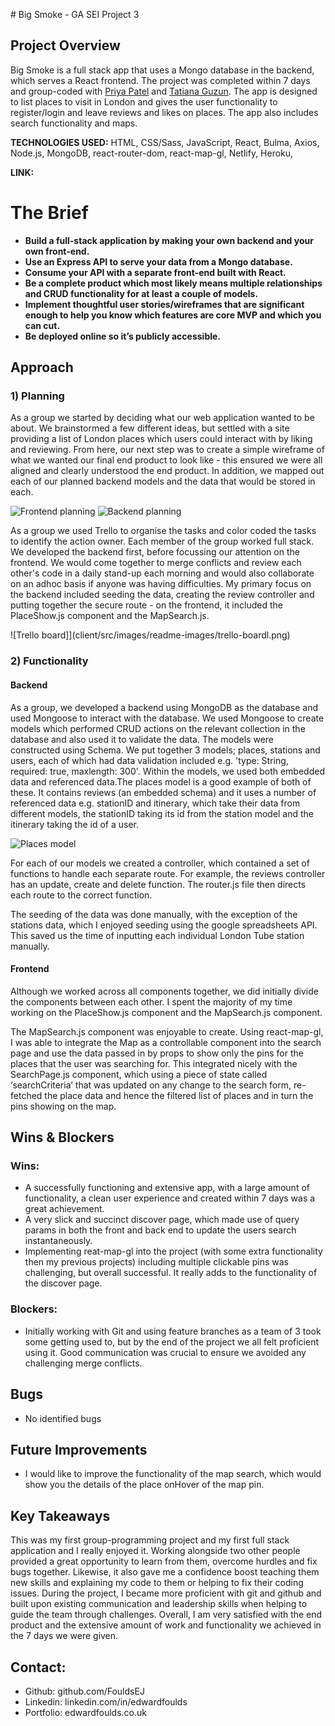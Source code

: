 ​​# Big Smoke - GA SEI Project 3

## Project Overview

Big Smoke is a full stack app that uses a Mongo database in the backend, which serves a React frontend. The project was completed within 7 days and group-coded with [Priya Patel](https://github.com/Pea75x) and [Tatiana Guzun](https://github.com/TatianaRG). The app is designed to list places to visit in London and gives the user functionality to register/login and leave reviews and likes on places. The app also includes search functionality and maps.

**TECHNOLOGIES USED:** HTML, CSS/Sass, JavaScript, React, Bulma, Axios, Node.js, MongoDB, react-router-dom, react-map-gl, Netlify, Heroku,

**LINK:**

# The Brief

- **Build a full-stack application by making your own backend and your own front-end.**
- **Use an Express API to serve your data from a Mongo database.**
- **Consume your API with a separate front-end built with React.**
- **Be a complete product which most likely means multiple relationships and CRUD functionality for at least a couple of models.**
- **Implement thoughtful user stories/wireframes that are significant enough to help you know which features are core MVP and which you can cut.**
- **Be deployed online so it’s publicly accessible.**

## Approach

### **1) Planning**

As a group we started by deciding what our web application wanted to be about. We brainstormed a few different ideas, but settled with a site providing a list of London places which users could interact with by liking and reviewing. From here, our next step was to create a simple wireframe of what we wanted our final end product to look like - this ensured we were all aligned and clearly understood the end product. In addition, we mapped out each of our planned backend models and the data that would be stored in each.

![Frontend planning](client/src/images/readme-images/frontend-planning.png)
![Backend planning](client/src/images/readme-images/frontend-planning.png)

As a group we used Trello to organise the tasks and color coded the tasks to identify the action owner. Each member of the group worked full stack. We developed the backend first, before focussing our attention on the frontend. We would come together to merge conflicts and review each other's code in a daily stand-up each morning and would also collaborate on an adhoc basis if anyone was having difficulties. My primary focus on the backend included seeding the data, creating the review controller and putting together the secure route - on the frontend, it included the PlaceShow.js component and the MapSearch.js.

![Trello board]](client/src/images/readme-images/trello-boardl.png)

### **2) Functionality**

#### Backend

As a group, we developed a backend using MongoDB as the database and used Mongoose to interact with the database. We used Mongoose to create models which performed CRUD actions on the relevant collection in the database and also used it to validate the data. The models were constructed using Schema. We put together 3 models; places, stations and users, each of which had data validation included e.g. 'type: String, required: true, maxlength: 300'. Within the models, we used both embedded data and referenced data.The places model is a good example of both of these. It contains reviews (an embedded schema) and it uses a number of referenced data e.g. stationID and itinerary, which take their data from different models, the stationID taking its id from the station model and the itinerary taking the id of a user.

![Places model](client/src/images/readme-images/places-model.png)

For each of our models we created a controller, which contained a set of functions to handle each separate route. For example, the reviews controller has an update, create and delete function. The router.js file then directs each route to the correct function.

The seeding of the data was done manually, with the exception of the stations data, which I enjoyed seeding using the google spreadsheets API. This saved us the time of inputting each individual London Tube station manually.

#### Frontend

Although we worked across all components together, we did initially divide the components between each other. I spent the majority of my time working on the PlaceShow.js component and the MapSearch.js component.

The MapSearch.js component was enjoyable to create. Using react-map-gl, I was able to integrate the Map as a controllable component into the search page and use the data passed in by props to show only the pins for the places that the user was searching for. This integrated nicely with the SearchPage.js component, which using a piece of state called ‘searchCriteria’ that was updated on any change to the search form, re-fetched the place data and hence the filtered list of places and in turn the pins showing on the map.

## Wins & Blockers

### **Wins:**

- A successfully functioning and extensive app, with a large amount of functionality, a clean user experience and created within 7 days was a great achievement.
- A very slick and succinct discover page, which made use of query params in both the front and back end to update the users search instantaneously.
- Implementing reat-map-gl into the project (with some extra functionality then my previous projects) including multiple clickable pins was challenging, but overall successful. It really adds to the functionality of the discover page.

### **Blockers:**

- Initially working with Git and using feature branches as a team of 3 took some getting used to, but by the end of the project we all felt proficient using it. Good communication was crucial to ensure we avoided any challenging merge conflicts.

## Bugs

- No identified bugs

## Future Improvements

- I would like to improve the functionality of the map search, which would show you the details of the place onHover of the map pin.

## Key Takeaways

This was my first group-programming project and my first full stack application and I really enjoyed it. Working alongside two other people provided a great opportunity to learn from them, overcome hurdles and fix bugs together. Likewise, it also gave me a confidence boost teaching them new skills and explaining my code to them or helping to fix their coding issues. During the project, I became more proficient with git and github and built upon existing communication and leadership skills when helping to guide the team through challenges. Overall, I am very satisfied with the end product and the extensive amount of work and functionality we achieved in the 7 days we were given.

## Contact:

- Github: github.com/FouldsEJ
- Linkedin: linkedin.com/in/edwardfoulds
- Portfolio: edwardfoulds.co.uk

